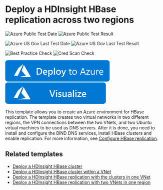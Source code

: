 # Deploy a HDInsight HBase replication across two regions

![Azure Public Test Date](https://azurequickstartsservice.blob.core.windows.net/badges/101-hdinsight-hbase-replication-geo/PublicLastTestDate.svg)
![Azure Public Test Result](https://azurequickstartsservice.blob.core.windows.net/badges/101-hdinsight-hbase-replication-geo/PublicDeployment.svg)

![Azure US Gov Last Test Date](https://azurequickstartsservice.blob.core.windows.net/badges/101-hdinsight-hbase-replication-geo/FairfaxLastTestDate.svg)
![Azure US Gov Last Test Result](https://azurequickstartsservice.blob.core.windows.net/badges/101-hdinsight-hbase-replication-geo/FairfaxDeployment.svg)

![Best Practice Check](https://azurequickstartsservice.blob.core.windows.net/badges/101-hdinsight-hbase-replication-geo/BestPracticeResult.svg)
![Cred Scan Check](https://azurequickstartsservice.blob.core.windows.net/badges/101-hdinsight-hbase-replication-geo/CredScanResult.svg)

[![Deploy To Azure](https://raw.githubusercontent.com/Azure/azure-quickstart-templates/master/1-CONTRIBUTION-GUIDE/images/deploytoazure.svg?sanitize=true)]("https://portal.azure.com/#create/Microsoft.Template/uri/https%3A%2F%2Fraw.githubusercontent.com%2FAzure%2Fazure-quickstart-templates%2Fmaster%2F101-hdinsight-hbase-replication-geo%2Fazuredeploy.json")  [![Visualize](https://raw.githubusercontent.com/Azure/azure-quickstart-templates/master/1-CONTRIBUTION-GUIDE/images/visualizebutton.svg?sanitize=true)]("http://armviz.io/#/?load=https%3A%2F%2Fraw.githubusercontent.com%2FAzure%2Fazure-quickstart-templates%2Fmaster%2F101-hdinsight-hbase-replication-geo%2Fazuredeploy.json")

This template allows you to create an Azure environment for HBase replication.  The template creates two virtual networks in two different regions, the VPN connections between the two VNets, and two Ubuntu virtual machines to be used as DNS servers. After it is done, you need to install and configure the BIND DNS services, install HBase clusters and enable replication. For more information, see [Configure HBase replication](https://docs.microsoft.com/azure/hdinsight/hdinsight-hbase-replication).

## Related templates

- [Deploy a HDInsight HBase cluster](https://azure.microsoft.com/resources/templates/101-hdinsight-hbase-linux/)
- [Deploy a HDInsight HBase cluster within a VNet](https://azure.microsoft.com/resources/templates/101-hdinsight-hbase-linux-vnet/)
- [Deploy a HDInsight HBase replication with the clusters in one VNet](https://azure.microsoft.com/resources/templates/101-hdinsight-hbase-replication-one-vnet/)
- [Deploy a HDInsight HBase replication with two VNets in one region](https://azure.microsoft.com/en-us/resources/templates/101-hdinsight-hbase-replication-two-vnets-same-region/)


